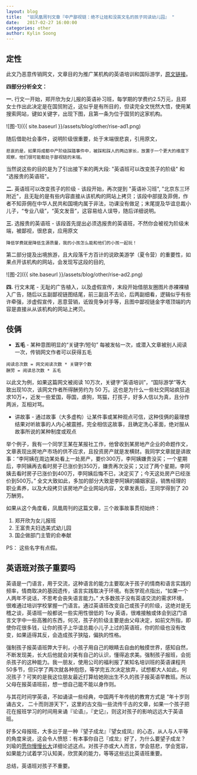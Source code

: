 ```yaml
---
layout: blog
title:  "驳凤凰周刊文章『中产鄙视链：绝不让娃和没英文名的孩子同读幼儿园』 "
date:   2017-02-27 16:00:00
categories: other
author: Kylin Soong
---
```


## 定性

此文乃恶意传销网文，文章目的为推广某机构的英语培训和国际游学，[原文链接](http://news.ifeng.com/a/20170525/51162895_0.shtml)。

**四部分分析全文：**

**一.** 行文一开始，郑开欣为女儿报的英语补习班，每学期的学费约2.5万元，且郑女士作出此决定是在国贸附近，这似乎是有所目的，但读完全文恍然大悟，使用某搜索网站，键如关键字，出现下图，且第一条为位于国贸的这家机构。

![图-1]({{ site.baseurl }}/assets/blog/other/rise-ad1.png) 

随后借助社会事件，说明阶级很重要，处于末端很悲哀，引用原文，

~~~
悲哀的是，如果将成都中产阶级踩踏事件中，被踩和踩人的两边家长，放置于一个更大的维度下观察，他们很可能都处于鄙视链的末端。
~~~

当然说这些的目的是为了引出接下来的两大段: "英语班可以改变孩子的阶级" 和 "选报贵的英语班"。

**二.** 英语班可以改变孩子的阶级 - 该段开始，再次提到 "英语补习班", "北京东三环附近"，且无耻的是有些内容直接从该机构的网站上拷贝；该段中部提及菲佣，作者不知菲佣在中华人民共和国境内属于非法，功课没有做足；末尾提及华谊总裁小儿子，“专业八级”，“英文发音”，这容易给人误导，随后详细说明。

**三.** 选报贵的英语班 - 该段首先提出必须选报贵的英语班，不然你会被视为阶级末端，被鄙视，很悲哀，应用原文

~~~
降低学费就是降低生源质量，我的小孩怎么能和他们的小孩一起玩！
~~~

第二部分提及出境旅游，且大段落千方百计的说欧美游学（夏令营）的重要性，如果点开该机构的网站，会发现写这段的目的,

![图-2]({{ site.baseurl }}/assets/blog/other/rise-ad2.png)

**四.** 行文末尾 - 无耻的广告植入，以及虚假宣传，末段开始借朋友圈图片赤裸裸植入广告，随后以五副鄙视链图结尾，前三副且不去论，后两副细看，逻辑似乎有些许牵强，涉虚假宣传，恶意营销，诋毁竞争对手等，且图中鄙视链金字塔顶端的内容是直接从从该机构的网站上拷贝。

## 伎俩

* **五毛** - 某种意图明显的“关键字/短句” 每被发帖一次，或潜入文章被别人阅读一次，传销网文作者可以获得五毛

~~~
阅读总次数 = 网文阅读次数 * 关键字个数
酬劳 = 阅读总次数 * 五毛
~~~

以此文为例，如果这篇网文被阅读 10万次，关键字“英语培训”，“国际游学”等大致出现10次，该网文作者所得酬劳约为 50 万。这也是为什么一些社交网站疯狂追求10万+，近发一些爱国，辱国，虐狗，骂猫，打孩子，好多人信以为真，且分作两派，互相对骂。

* 讲故事 - 通过故事（大多虚构）让某件事或某种观点可信，这种伎俩的最理想结果对听故事的人内心被震撼，完全相信这故事，且确定洗心革面，绝对服从故事所说的某种制度或观点

举个例子，我有一个同学王某在某报社工作，他曾收到某房地产企业的命题作文，文章表现出房地产市场的供不应求，且投资房产就是发横财。我同学文章就是讲故事：“李阿姨在周边某处看上一处房产，要价300万，李阿姨嫌贵没买；一个星期后，李阿姨再去看时房子已涨价到350万，嫌贵再次没买；又过了两个星期，李阿姨去看时房子已涨价到400万，李阿姨后悔不已，决定买了；今天这处房产已经涨价到500万。” 全文大致如此，多加的部分大致是李阿姨的婚姻家庭，销售经理的职业素养，以及大段拷贝该房地产企业网站内容，文章发表后，王同学得到了 20 万酬劳。

如果从这个角度看，凤凰周刊的这篇文章，三个故事故事贯彻始终：
1. 郑开欣为女儿报班
2. 王富贵夫妇选美式幼儿园
3. 国企做部门主管的俞奉献

PS： 这些名字有点假。

## 英语班对孩子重要吗

英语是一门语言，用于交流，这种语言的能力主要取决于孩子的情商和语言实践的频率，情商取决的基因遗传，语言实践取决于环境。有医学观点指出，“如果一个人两年不说话，不思考会丧失语言能力。” 大多数孩子没有英语交流的需求环境，很难通过培训学校掌握一门语言。通过英语班改变自己或孩子的阶级，这绝对是无稽之谈，英语班一般都说一些实用性很低的 Toy 英语，很难接触或体会到这门语言文字中一些高雅的东西，何况，孩子的阶级主要是由父母决定，如前文所指，即使你花很多钱，让你的孩子上华谊总裁小儿子上过的英语班，你的阶级也没有改变，如果适得其反，会造成孩子狭隘，偏执的性格。

强制孩子报英语班弊大于利，小孩子用自己的眼睛去自由的触摸世界，感知自然，不断发现美，长大后他就会对美有自己的认识，懂得追求美。强制孩子报班，会扼杀孩子的这种能力。我一朋友，使用公司的福利报了某知名培训班的英语课程共50多节，但只学了两次就各种抱怨，等学完五次决定放弃，试想都大人如此，何况孩子？可笑的是我这位朋友最近打算给她刚出生不久的孩子报英语早教班。所以父母在报英语班前，想一想自己能不能以身作则。

与其花时间学英语，不如诵读一些经典，中国两千年传统的教育方式是 “年十岁则诵古文， 二十而则游天下”，这里的古文指一些流传千古的文章，如果一个孩子把花在报班学习的时间用来诵『论语』，『史记』，则这对孩子的影响远远大于英语班。

好多父母报班，大多出于是一种『望子成龙』『望女成凤』的心态，从人与人平等的角度来说，这会令人愤怒：有本事你自己『成龙』好了，为什么要望子成龙？ 刘瑜的[愿你慢慢长大](http://ksoong.org/bible/v1/dushubiji/langduzhe/yujian.html#___3)详细论述这点。对孩子亦或大人而言，学会慈悲，学会宽容，如果能力试着学习认知美，欣赏美的能力，等等这些远比英语班重要。

总结，英语班对孩子不重要。
